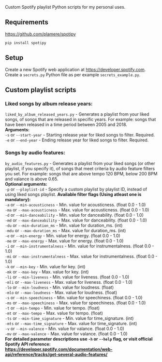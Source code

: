 Custom Spotify playlist Python scripts for my personal uses.

## Requirements
https://github.com/plamere/spotipy
```
pip install spotipy
```

## Setup
Create a new Spotify web application at https://developer.spotify.com. 
Create a `secrets.py` Python file as per example `secrets_example.py`.

## Custom playlist scripts
### Liked songs by album release years:
`liked_by_album_released_years.py` - Generates a playlist from your liked songs, 
of songs that are released in specific years. For example:
songs that have been released in a time period between 2005 and 2018.  
**Arguments:**  
`-s` or `--start-year` - Starting release year for liked songs to filter. Required.  
`-e` or `--end-year` - Ending release year for liked songs to filter. Required.  
### Songs by audio features:
`by_audio_features.py` - Generates a playlist from your liked songs (or other playlist, if you specify it),
of songs that meet criteria by audio feature filters you set. For example:
songs that are above tempo 120 BPM, below 200 BPM and valance is above 0.65.  
**Optional arguments:**  
`-p` or `--playlist-id` - Specify a custom playlist by playlist ID, instead of using liked songs playlist.
**Available filter flags (Using atleast one is mandatory):**  
`-a` or `--min-acousticness` - Min. value for acousticness. (float 0.0 - 1.0)  
`-ma` or `--max-acousticness` - Max. value for acousticness. (float 0.0 - 1.0)  
`-d` or `--min-danceability` - Min. value for danceability. (float 0.0 - 1.0)  
`-md` or `--max-danceability` - Max. value for danceability. (float 0.0 - 1.0)  
`-du` or `--min-duration_ms` - Min. value for duration_ms. (int)  
`-mdu` or `--max-duration_ms` - Max. value for duration_ms. (int)  
`-e` or `--min-energy` - Min. value for energy. (float 0.0 - 1.0)  
`-me` or `--max-energy` - Max. value for energy. (float 0.0 - 1.0)  
`-i` or `--min-instrumentalness` - Min. value for instrumentalness. (float 0.0 - 1.0)  
`-mi` or `--max-instrumentalness` - Max. value for instrumentalness. (float 0.0 - 1.0)  
`-k` or `--min-key` - Min. value for key. (int)  
`-mk` or `--max-key` - Max. value for key. (int)  
`-li` or `--min-liveness` - Min. value for liveness. (float 0.0 - 1.0)  
`-mli` or `--max-liveness` - Max. value for liveness. (float 0.0 - 1.0)  
`-lo` or `--min-loudness` - Min. value for loudness. (float)  
`-mlo` or `--max-loudness` - Max. value for loudness. (float)  
`-s` or `--min-speechiness` - Min. value for speechiness. (float 0.0 - 1.0)  
`-ms` or `--max-speechiness` - Max. value for speechiness. (float 0.0 - 1.0)  
`-t` or `--min-tempo` - Min. value for tempo. (float)  
`-mt` or `--max-tempo` - Max. value for tempo. (float)  
`-ts` or `--min-time_signature` - Min. value for time_signature. (int)  
`-mts` or `--max-time_signature` - Max. value for time_signature. (int)  
`-v` or `--min-valence` - Min. value for valance. (float 0.0 - 1.0)  
`-mv` or `--max-valence` - Max. value for valance. (float 0.0 - 1.0)  
**For detailed parameter descriptions use `-h` or `--help` flag, or visit official Spotify API reference:  
https://developer.spotify.com/documentation/web-api/reference/tracks/get-several-audio-features/**  